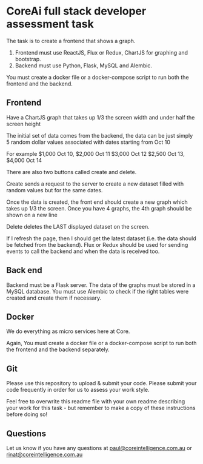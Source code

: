 # CoreAi full stack developer assessment task

The task is to create a frontend that shows a graph.

1. Frontend must use ReactJS, Flux or Redux, ChartJS for graphing and bootstrap.
2. Backend must use Python, Flask, MySQL and Alembic.

You must create a docker file or a docker-compose script to run both the frontend and the backend.

## Frontend

Have a ChartJS graph that takes up 1/3 the screen width and under half the screen height

The initial set of data comes from the backend, the data can be just simply 5 random dollar values associated with dates starting from Oct 10

For example
$1,000 Oct 10, $2,000 Oct 11 $3,000 Oct 12 $2,500 Oct 13, $4,000 Oct 14

There are also two buttons called create and delete.

Create sends a request to the server to create a new dataset filled with random values but for the same dates.

Once the data is created, the front end should create a new graph which takes up 1/3 the screen. Once you have 4 graphs, the 4th graph should be shown on a new line

Delete deletes the LAST displayed dataset on the screen.

If I refresh the page, then I should get the latest dataset (i.e. the data should be fetched from the backend).
Flux or Redux should be used for sending events to call the backend and when the data is received too.

## Back end

Backend must be a Flask server. The data of the graphs must be stored in a MySQL database. You must use Alembic to check if the right tables were created and create them if necessary.

## Docker

We do everything as micro services here at Core.

Again, You must create a docker file or a docker-compose script to run both the frontend and the backend separately.

## Git

Please use this repository to upload & submit your code. Please submit your code frequently in order for us to assess your work style.

Feel free to overwrite this readme file with your own readme describing your work for this task - but remember to make a copy of these instructions before doing so!

## Questions

Let us know if you have any questions at paul@coreintelligence.com.au or rinat@coreintelligence.com.au
